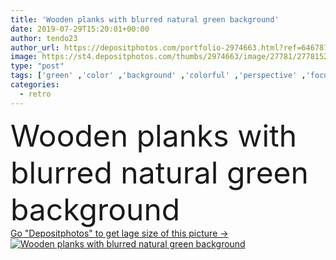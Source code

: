 ```yaml
---
title: 'Wooden planks with blurred natural green background'
date: 2019-07-29T15:20:01+00:00
author: tendo23
author_url: https://depositphotos.com/portfolio-2974663.html?ref=64678756
image: https://st4.depositphotos.com/thumbs/2974663/image/27781/277815268/api_thumb_450.jpg?forcejpeg=true
type: "post"
tags: ['green' ,'color' ,'background' ,'colorful' ,'perspective' ,'focus' ,'design' ,'space' ,'shiny' ,'day' ,'empty' ,'season' ,'summer' ,'sunlight' ,'nature' ,'spring' ,'fresh' ,'outdoor' ,'garden' ,'abstract' ,'leaves' ,'sunny' ,'plants' ,'light' ,'natural' ,'brown' ,'wooden' ,'board' ,'retro' ,'trees' ,'effect' ,'blur' ,'soft' ,'blank' ,'product' ,'display' ,'desktop' ,'desk' ,'wood' ,'floor' ,'blurred' ,'deck' ,'montage' ,'bokeh' ,'placement' ]
categories: 
  - retro
---
```

<div aling="center">
            <font size="60"> Wooden planks with blurred natural green background</font>   
</div>
<div>
    <a href='https://st4.depositphotos.com/thumbs/2974663/image/27781/277815268/api_thumb_450.jpg?forcejpeg=true?ref=64678756' target=_blank > Go "Depositphotos" to get lage size of this picture ->
        <img href='https://st4.depositphotos.com/thumbs/2974663/image/27781/277815268/api_thumb_450.jpg?forcejpeg=true?ref=64678756' src='https://st4.depositphotos.com/2974663/27781/i/950/depositphotos_277815268-stock-photo-wooden-planks-blurred-natural-green.jpg?forcejpeg=true' alt='Wooden planks with blurred natural green background' >
    </a>
</div>
